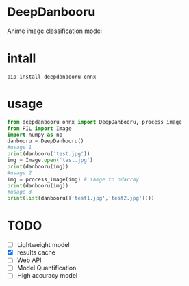 # DeepDanbooru
Anime image classification model
# intall
```
pip install deepdanbooru-onnx
```
# usage
```python
from deepdanbooru_onnx import DeepDanbooru, process_image
from PIL import Image
import numpy as np
danbooru = DeepDanbooru()
#usage 1
print(danbooru('test.jpg'))
img = Image.open('test.jpg')
print(danbooru(img))
#usage 2
img = process_image(img) # iamge to ndarray
print(danbooru(img))
#usage 3
print(list(danbooru(['test1.jpg','test2.jpg'])))
```

# TODO

- [ ] Lightweight model
- [x] results cache
- [ ] Web API
- [ ] Model Quantification
- [ ] High accuracy model